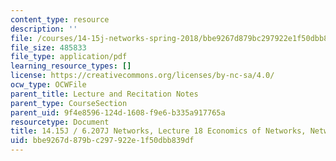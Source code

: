 ```yaml
---
content_type: resource
description: ''
file: /courses/14-15j-networks-spring-2018/bbe9267d879bc297922e1f50dbb839df_MIT14_15JS18_lec18.pdf
file_size: 485833
file_type: application/pdf
learning_resource_types: []
license: https://creativecommons.org/licenses/by-nc-sa/4.0/
ocw_type: OCWFile
parent_title: Lecture and Recitation Notes
parent_type: CourseSection
parent_uid: 9f4e8596-124d-1608-f9e6-b335a917765a
resourcetype: Document
title: 14.15J / 6.207J Networks, Lecture 18 Economics of Networks, Networked Markets
uid: bbe9267d-879b-c297-922e-1f50dbb839df
---
```

